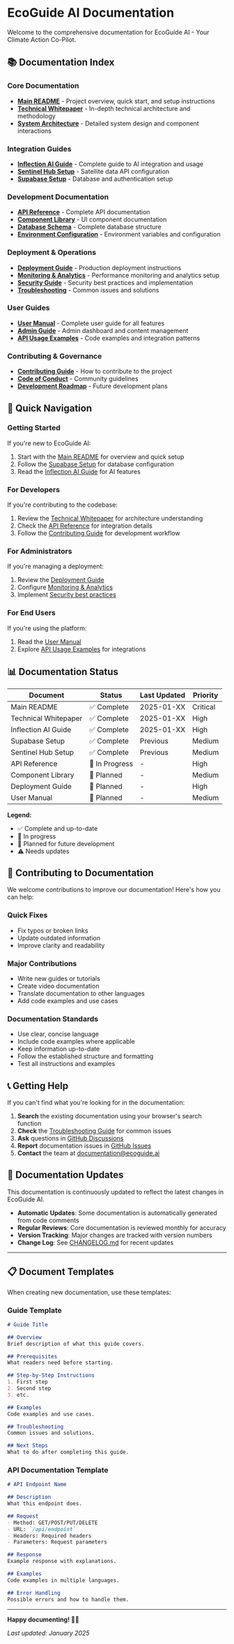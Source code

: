 # EcoGuide AI Documentation

Welcome to the comprehensive documentation for EcoGuide AI - Your Climate Action Co-Pilot.

## 📚 Documentation Index

### **Core Documentation**
- **[Main README](../README.md)** - Project overview, quick start, and setup instructions
- **[Technical Whitepaper](WHITEPAPER.md)** - In-depth technical architecture and methodology
- **[System Architecture](SYSTEM_ARCHITECTURE.md)** - Detailed system design and component interactions

### **Integration Guides**
- **[Inflection AI Guide](INFLECTION_AI_GUIDE.md)** - Complete guide to AI integration and usage
- **[Sentinel Hub Setup](../SENTINEL_HUB_SETUP.md)** - Satellite data API configuration
- **[Supabase Setup](../SUPABASE_SETUP.md)** - Database and authentication setup

### **Development Documentation**
- **[API Reference](API_REFERENCE.md)** - Complete API documentation
- **[Component Library](COMPONENT_LIBRARY.md)** - UI component documentation
- **[Database Schema](DATABASE_SCHEMA.md)** - Complete database structure
- **[Environment Configuration](ENVIRONMENT_CONFIG.md)** - Environment variables and configuration

### **Deployment & Operations**
- **[Deployment Guide](DEPLOYMENT_GUIDE.md)** - Production deployment instructions
- **[Monitoring & Analytics](MONITORING.md)** - Performance monitoring and analytics setup
- **[Security Guide](SECURITY.md)** - Security best practices and implementation
- **[Troubleshooting](TROUBLESHOOTING.md)** - Common issues and solutions

### **User Guides**
- **[User Manual](USER_MANUAL.md)** - Complete user guide for all features
- **[Admin Guide](ADMIN_GUIDE.md)** - Admin dashboard and content management
- **[API Usage Examples](API_EXAMPLES.md)** - Code examples and integration patterns

### **Contributing & Governance**
- **[Contributing Guide](../CONTRIBUTING.md)** - How to contribute to the project
- **[Code of Conduct](CODE_OF_CONDUCT.md)** - Community guidelines
- **[Development Roadmap](ROADMAP.md)** - Future development plans

## 🚀 Quick Navigation

### **Getting Started**
If you're new to EcoGuide AI:
1. Start with the [Main README](../README.md) for overview and quick setup
2. Follow the [Supabase Setup](../SUPABASE_SETUP.md) for database configuration
3. Read the [Inflection AI Guide](INFLECTION_AI_GUIDE.md) for AI features

### **For Developers**
If you're contributing to the codebase:
1. Review the [Technical Whitepaper](WHITEPAPER.md) for architecture understanding
2. Check the [API Reference](API_REFERENCE.md) for integration details
3. Follow the [Contributing Guide](../CONTRIBUTING.md) for development workflow

### **For Administrators**
If you're managing a deployment:
1. Review the [Deployment Guide](DEPLOYMENT_GUIDE.md)
2. Configure [Monitoring & Analytics](MONITORING.md)
3. Implement [Security best practices](SECURITY.md)

### **For End Users**
If you're using the platform:
1. Read the [User Manual](USER_MANUAL.md)
2. Explore [API Usage Examples](API_EXAMPLES.md) for integrations

## 📊 Documentation Status

| Document | Status | Last Updated | Priority |
|----------|---------|--------------|----------|
| Main README | ✅ Complete | 2025-01-XX | Critical |
| Technical Whitepaper | ✅ Complete | 2025-01-XX | High |
| Inflection AI Guide | ✅ Complete | 2025-01-XX | High |
| Supabase Setup | ✅ Complete | Previous | Medium |
| Sentinel Hub Setup | ✅ Complete | Previous | Medium |
| API Reference | 🚧 In Progress | - | High |
| Component Library | 📝 Planned | - | Medium |
| Deployment Guide | 📝 Planned | - | High |
| User Manual | 📝 Planned | - | Medium |

**Legend:**
- ✅ Complete and up-to-date
- 🚧 In progress
- 📝 Planned for future development
- ⚠️ Needs updates

## 🤝 Contributing to Documentation

We welcome contributions to improve our documentation! Here's how you can help:

### **Quick Fixes**
- Fix typos or broken links
- Update outdated information
- Improve clarity and readability

### **Major Contributions**
- Write new guides or tutorials
- Create video documentation
- Translate documentation to other languages
- Add code examples and use cases

### **Documentation Standards**
- Use clear, concise language
- Include code examples where applicable
- Keep information up-to-date
- Follow the established structure and formatting
- Test all instructions and examples

## 📞 Getting Help

If you can't find what you're looking for in the documentation:

1. **Search** the existing documentation using your browser's search function
2. **Check** the [Troubleshooting Guide](TROUBLESHOOTING.md) for common issues
3. **Ask** questions in [GitHub Discussions](https://github.com/your-username/ecoguide-ai/discussions)
4. **Report** documentation issues in [GitHub Issues](https://github.com/your-username/ecoguide-ai/issues)
5. **Contact** the team at documentation@ecoguide.ai

## 🔄 Documentation Updates

This documentation is continuously updated to reflect the latest changes in EcoGuide AI. 

- **Automatic Updates**: Some documentation is automatically generated from code comments
- **Regular Reviews**: Core documentation is reviewed monthly for accuracy
- **Version Tracking**: Major changes are tracked with version numbers
- **Change Log**: See [CHANGELOG.md](../CHANGELOG.md) for recent updates

---

## 📋 Document Templates

When creating new documentation, use these templates:

### **Guide Template**
```markdown
# Guide Title

## Overview
Brief description of what this guide covers.

## Prerequisites
What readers need before starting.

## Step-by-Step Instructions
1. First step
2. Second step
3. etc.

## Examples
Code examples and use cases.

## Troubleshooting
Common issues and solutions.

## Next Steps
What to do after completing this guide.
```

### **API Documentation Template**
```markdown
# API Endpoint Name

## Description
What this endpoint does.

## Request
- Method: GET/POST/PUT/DELETE
- URL: `/api/endpoint`
- Headers: Required headers
- Parameters: Request parameters

## Response
Example response with explanations.

## Examples
Code examples in multiple languages.

## Error Handling
Possible errors and how to handle them.
```

---

**Happy documenting! 📖✨**

*Last updated: January 2025*
